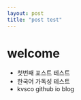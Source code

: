 ```yaml
---
layout: post
title: "post test"
---
```


# welcome

- 첫번째 포스트 테스트
- 한국어 가독성 테스트
- kvsco github io blog